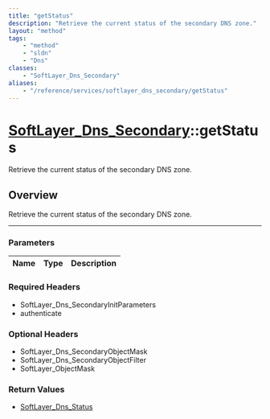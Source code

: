 ```yaml
---
title: "getStatus"
description: "Retrieve the current status of the secondary DNS zone."
layout: "method"
tags:
    - "method"
    - "sldn"
    - "Dns"
classes:
    - "SoftLayer_Dns_Secondary"
aliases:
    - "/reference/services/softlayer_dns_secondary/getStatus"
---
```

# [SoftLayer_Dns_Secondary](/reference/services/SoftLayer_Dns_Secondary)::getStatus

Retrieve the current status of the secondary DNS zone.


## Overview 
Retrieve the current status of the secondary DNS zone.

-----

### Parameters 
|Name | Type | Description |
| --- | --- | --- |


### Required Headers
* SoftLayer_Dns_SecondaryInitParameters
* authenticate


### Optional Headers
* SoftLayer_Dns_SecondaryObjectMask
* SoftLayer_Dns_SecondaryObjectFilter
* SoftLayer_ObjectMask

### Return Values
* <a href='/reference/datatypes/SoftLayer_Dns_Status'>SoftLayer_Dns_Status </a>




